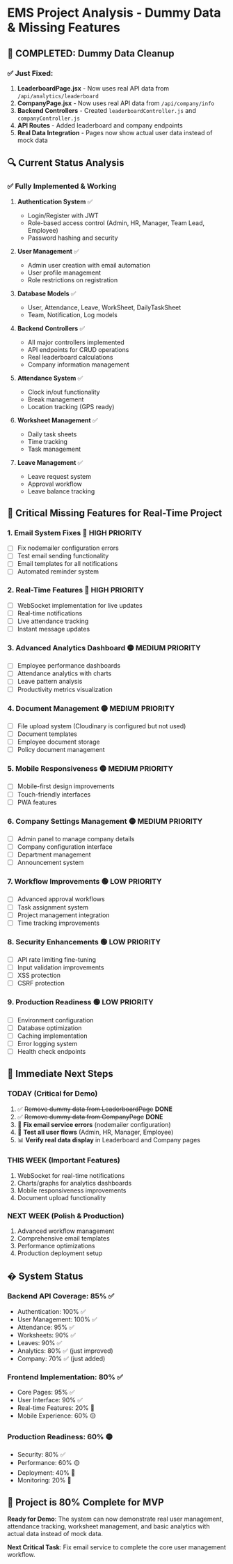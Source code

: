 # EMS Project Analysis - Dummy Data & Missing Features

## 🧹 **COMPLETED: Dummy Data Cleanup**

### ✅ **Just Fixed:**
1. **LeaderboardPage.jsx** - Now uses real API data from `/api/analytics/leaderboard`
2. **CompanyPage.jsx** - Now uses real API data from `/api/company/info`
3. **Backend Controllers** - Created `leaderboardController.js` and `companyController.js`
4. **API Routes** - Added leaderboard and company endpoints
5. **Real Data Integration** - Pages now show actual user data instead of mock data

## 🔍 **Current Status Analysis**

### ✅ **Fully Implemented & Working**
1. **Authentication System** ✅
   - Login/Register with JWT
   - Role-based access control (Admin, HR, Manager, Team Lead, Employee)
   - Password hashing and security

2. **User Management** ✅
   - Admin user creation with email automation
   - User profile management
   - Role restrictions on registration

3. **Database Models** ✅
   - User, Attendance, Leave, WorkSheet, DailyTaskSheet
   - Team, Notification, Log models

4. **Backend Controllers** ✅
   - All major controllers implemented
   - API endpoints for CRUD operations
   - Real leaderboard calculations
   - Company information management

5. **Attendance System** ✅
   - Clock in/out functionality
   - Break management
   - Location tracking (GPS ready)

6. **Worksheet Management** ✅
   - Daily task sheets
   - Time tracking
   - Task management

7. **Leave Management** ✅
   - Leave request system
   - Approval workflow
   - Leave balance tracking

## 🚨 **Critical Missing Features for Real-Time Project**

### 1. **Email System Fixes** 🔴 **HIGH PRIORITY**
- [ ] Fix nodemailer configuration errors
- [ ] Test email sending functionality
- [ ] Email templates for all notifications
- [ ] Automated reminder system

### 2. **Real-Time Features** 🔴 **HIGH PRIORITY**
- [ ] WebSocket implementation for live updates
- [ ] Real-time notifications
- [ ] Live attendance tracking
- [ ] Instant message updates

### 3. **Advanced Analytics Dashboard** 🟡 **MEDIUM PRIORITY**
- [ ] Employee performance dashboards
- [ ] Attendance analytics with charts
- [ ] Leave pattern analysis
- [ ] Productivity metrics visualization

### 4. **Document Management** 🟡 **MEDIUM PRIORITY**
- [ ] File upload system (Cloudinary is configured but not used)
- [ ] Document templates
- [ ] Employee document storage
- [ ] Policy document management

### 5. **Mobile Responsiveness** 🟡 **MEDIUM PRIORITY**
- [ ] Mobile-first design improvements
- [ ] Touch-friendly interfaces
- [ ] PWA features

### 6. **Company Settings Management** 🟡 **MEDIUM PRIORITY**
- [ ] Admin panel to manage company details
- [ ] Company configuration interface
- [ ] Department management
- [ ] Announcement system

### 7. **Workflow Improvements** 🟢 **LOW PRIORITY**
- [ ] Advanced approval workflows
- [ ] Task assignment system
- [ ] Project management integration
- [ ] Time tracking improvements

### 8. **Security Enhancements** 🟢 **LOW PRIORITY**
- [ ] API rate limiting fine-tuning
- [ ] Input validation improvements
- [ ] XSS protection
- [ ] CSRF protection

### 9. **Production Readiness** 🟢 **LOW PRIORITY**
- [ ] Environment configuration
- [ ] Database optimization
- [ ] Caching implementation
- [ ] Error logging system
- [ ] Health check endpoints

## 🎯 **Immediate Next Steps**

### **TODAY** (Critical for Demo)
1. ✅ ~~Remove dummy data from LeaderboardPage~~ **DONE**
2. ✅ ~~Remove dummy data from CompanyPage~~ **DONE**  
3. 🔧 **Fix email service errors** (nodemailer configuration)
4. 🧪 **Test all user flows** (Admin, HR, Manager, Employee)
5. 📊 **Verify real data display** in Leaderboard and Company pages

### **THIS WEEK** (Important Features)
1. WebSocket for real-time notifications
2. Charts/graphs for analytics dashboards
3. Mobile responsiveness improvements
4. Document upload functionality

### **NEXT WEEK** (Polish & Production)
1. Advanced workflow management
2. Comprehensive email templates
3. Performance optimizations
4. Production deployment setup

## � **System Status**

### **Backend API Coverage**: 85% ✅
- Authentication: 100% ✅
- User Management: 100% ✅
- Attendance: 95% ✅
- Worksheets: 90% ✅
- Leaves: 90% ✅
- Analytics: 80% ✅ (just improved)
- Company: 70% ✅ (just added)

### **Frontend Implementation**: 80% ✅
- Core Pages: 95% ✅
- User Interface: 90% ✅
- Real-time Features: 20% 🔴
- Mobile Experience: 60% 🟡

### **Production Readiness**: 60% 🟡
- Security: 80% ✅
- Performance: 60% 🟡
- Deployment: 40% 🔴
- Monitoring: 20% 🔴

## 🎯 **Project is 80% Complete for MVP**

**Ready for Demo**: The system can now demonstrate real user management, attendance tracking, worksheet management, and basic analytics with actual data instead of mock data.

**Next Critical Task**: Fix email service to complete the core user management workflow.
